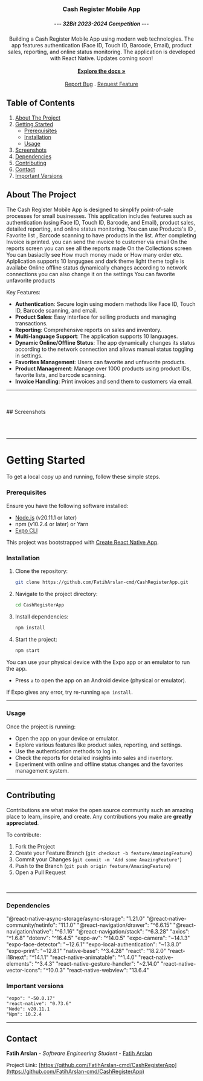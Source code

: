 <p align="center">
<h3 align="center">Cash Register Mobile App</h3>
<h5 align="center">--- 32Bit 2023-2024 Competition ---</h5>
<p align="center">
    Building a Cash Register Mobile App using modern web technologies. The app features authentication (Face ID, Touch ID, Barcode, Email), product sales, reporting, and online status monitoring. The application is developed with React Native. Updates coming soon!
    <br/><br/>
    <a href="https://github.com/FatihArslan-cmd/CashRegisterApp"><strong>Explore the docs »</strong></a>
    <br/><br/>
    <a href="https://github.com/FatihArslan-cmd/CashRegisterApp/issues">Report Bug</a>
    .
    <a href="https://github.com/FatihArslan-cmd/CashRegisterApp/issues">Request Feature</a>
</p>
</p>

## Table of Contents

1. [About The Project](#about-the-project)
2. [Getting Started](#getting-started)
    - [Prerequisites](#prerequisites)
    - [Installation](#installation)
    - [Usage](#usage)
3. [Screenshots](#screenshots)
4. [Dependencies](#dependencies)
5. [Contributing](#contributing)
6. [Contact](#contact)
7. [Important Versions](#important-versions)

## About The Project

The Cash Register Mobile App is designed to simplify point-of-sale processes for small businesses. This application includes features such as authentication (using Face ID, Touch ID, Barcode, and Email), product sales, detailed reporting, and online status monitoring. 
You can use Products's ID , Favorite list , Barcode scanning to have products in the list.
After completing Invoice is printed.
you can send the ınvoice to customer via email
On the reports screen you can see all the reports made
On the Collections screen You can basiaclly see How much money made or How many order etc.
Aplplication supports 10 langugaes and dark theme light theme toglle is availabe
Online offline status dynamically changes according to network connections you can also change it on the settings
You can favorite unfavorite products

Key Features:
- **Authentication**: Secure login using modern methods like Face ID, Touch ID, Barcode scanning, and email.
- **Product Sales**: Easy interface for selling products and managing transactions.
- **Reporting**: Comprehensive reports on sales and inventory.
- **Multi-language Support**: The application supports 10 languages.
- **Dynamic Online/Offline Status**: The app dynamically changes its status according to the network connection and allows manual status toggling in settings.
- **Favorites Management**: Users can favorite and unfavorite products.
- **Product Management**: Manage over 1000 products using product IDs, favorite lists, and barcode scanning.
- **Invoice Handling**: Print invoices and send them to customers via email.

<hr>

<br/>
<br/>
## Screenshots

![]()
![]()
![]()
![]()
![]()
<br/>
<br/>

<hr>


# Getting Started

To get a local copy up and running, follow these simple steps.

### Prerequisites

Ensure you have the following software installed:
- [Node.js](https://nodejs.org/) (v20.11.1 or later)
- npm (v10.2.4 or later) or Yarn
- [Expo CLI](https://docs.expo.dev/get-started/installation/)

This project was bootstrapped with [Create React Native App](https://github.com/expo/create-react-native-app?tab=readme-ov-file).

### Installation

1. Clone the repository:
    ```bash
    git clone https://github.com/FatihArslan-cmd/CashRegisterApp.git
    ```
2. Navigate to the project directory:
    ```bash
    cd CashRegisterApp
    ```
3. Install dependencies:
    ```bash
    npm install
    ```
4. Start the project:
    ```bash
    npm start
    ```

You can use your physical device with the Expo app or an emulator to run the app.

- Press `a` to open the app on an Android device (physical or emulator).

If Expo gives any error, try re-running `npm install`.

<hr>

### Usage

Once the project is running:
- Open the app on your device or emulator.
- Explore various features like product sales, reporting, and settings.
- Use the authentication methods to log in.
- Check the reports for detailed insights into sales and inventory.
- Experiment with online and offline status changes and the favorites management system.

<hr>

## Contributing

Contributions are what make the open source community such an amazing place to learn, inspire, and create. Any contributions you make are **greatly appreciated**.

To contribute:

1. Fork the Project
2. Create your Feature Branch (`git checkout -b feature/AmazingFeature`)
3. Commit your Changes (`git commit -m 'Add some AmazingFeature'`)
4. Push to the Branch (`git push origin feature/AmazingFeature`)
5. Open a Pull Request
<br/>

<hr>

### Dependencies

 "@react-native-async-storage/async-storage": "1.21.0"
    "@react-native-community/netinfo": "11.1.0"
    "@react-navigation/drawer": "^6.6.15"
    "@react-navigation/native": "^6.1.16"
    "@react-navigation/stack": "^6.3.28"
    "axios": "^1.6.8"
    "dotenv": "^16.4.5"
    "expo-av": "^14.0.5"
    "expo-camera": "~14.1.3"
    "expo-face-detector": "~12.6.1"
    "expo-local-authentication": "~13.8.0"
    "expo-print": "~12.8.1"
    "native-base": "^3.4.28"
    "react": "18.2.0"
    "react-i18next": "^14.1.1"
    "react-native-animatable": "^1.4.0"
    "react-native-elements": "^3.4.3"
    "react-native-gesture-handler": "~2.14.0"
    "react-native-vector-icons": "^10.0.3"
    "react-native-webview": "13.6.4"

### Important versions
    "expo": "~50.0.17"
    "react-native": "0.73.6"
    "Node": v20.11.1
    "Npm": 10.2.4

<hr>


## Contact

**Fatih Arslan** - *Software Engineering Student* - [Fatih Arslan](https://github.com/FatihArslan-cmd)

Project Link: [https://github.com/FatihArslan-cmd/CashRegisterApp](https://github.com/FatihArslan-cmd/CashRegisterApp)
